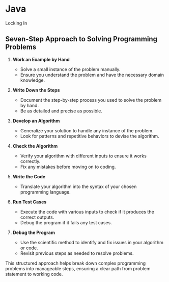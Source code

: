 # Java
Locking In

## Seven-Step Approach to Solving Programming Problems

1. **Work an Example by Hand**
   - Solve a small instance of the problem manually.
   - Ensure you understand the problem and have the necessary domain knowledge.

2. **Write Down the Steps**
   - Document the step-by-step process you used to solve the problem by hand.
   - Be as detailed and precise as possible.

3. **Develop an Algorithm**
   - Generalize your solution to handle any instance of the problem.
   - Look for patterns and repetitive behaviors to devise the algorithm.

4. **Check the Algorithm**
   - Verify your algorithm with different inputs to ensure it works correctly.
   - Fix any mistakes before moving on to coding.

5. **Write the Code**
   - Translate your algorithm into the syntax of your chosen programming language.

6. **Run Test Cases**
   - Execute the code with various inputs to check if it produces the correct outputs.
   - Debug the program if it fails any test cases.

7. **Debug the Program**
   - Use the scientific method to identify and fix issues in your algorithm or code.
   - Revisit previous steps as needed to resolve problems.

This structured approach helps break down complex programming problems into manageable steps, ensuring a clear path from problem statement to working code.
